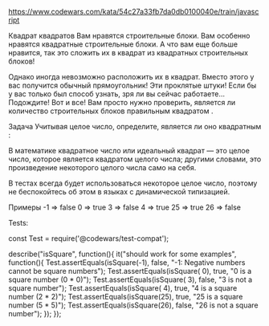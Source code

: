 https://www.codewars.com/kata/54c27a33fb7da0db0100040e/train/javascript

Квадрат квадратов
Вам нравятся строительные блоки. Вам особенно нравятся квадратные строительные блоки. А что вам еще больше нравится, так это сложить их в квадрат из квадратных строительных блоков!

Однако иногда невозможно расположить их в квадрат. Вместо этого у вас получится обычный прямоугольник! Эти проклятые штуки! Если бы у вас только был способ узнать, зря ли вы сейчас работаете… Подождите! Вот и все! Вам просто нужно проверить, является ли количество строительных блоков правильным квадратом .

Задача
Учитывая целое число, определите, является ли оно квадратным :

В математике квадратное число или идеальный квадрат — это целое число, которое является квадратом целого числа; другими словами, это произведение некоторого целого числа само на себя.

В тестах всегда будет использоваться некоторое целое число, поэтому не беспокойтесь об этом в языках с динамической типизацией.

Примеры
-1  =>  false
 0  =>  true
 3  =>  false
 4  =>  true
25  =>  true
26  =>  false

Tests:

const Test = require('@codewars/test-compat');

describe("isSquare", function(){
  it("should work for some examples", function(){
    Test.assertEquals(isSquare(-1), false, "-1: Negative numbers cannot be square numbers");
    Test.assertEquals(isSquare( 0), true, "0 is a square number (0 * 0)");
    Test.assertEquals(isSquare( 3), false, "3 is not a square number");
    Test.assertEquals(isSquare( 4), true, "4 is a square number (2 * 2)");
    Test.assertEquals(isSquare(25), true, "25 is a square number (5 * 5)");
    Test.assertEquals(isSquare(26), false, "26 is not a square number");
  });
});
